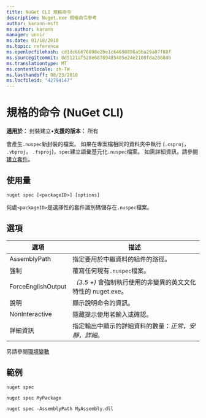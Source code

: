 ```yaml
---
title: NuGet CLI 規格命令
description: Nuget.exe 規格命令參考
author: karann-msft
ms.author: karann
manager: unnir
ms.date: 01/18/2018
ms.topic: reference
ms.openlocfilehash: cd1dc66676898e2be1c64698886a5ba29a07f88f
ms.sourcegitcommit: 8d5121af528e68789485405e24e2100fda2868d6
ms.translationtype: MT
ms.contentlocale: zh-TW
ms.lasthandoff: 08/23/2018
ms.locfileid: "42794147"
---
```

# <a name="spec-command-nuget-cli"></a>規格的命令 (NuGet CLI)

**適用於：** 封裝建立&bullet;**支援的版本：** 所有

會產生`.nuspec`新封裝的檔案。 如果在專案檔相同的資料夾中執行 (`.csproj`， `.vbproj`， `.fsproj`)，`spec`建立語彙基元化`.nuspec`檔案。 如需詳細資訊，請參閱[建立套件](../create-packages/creating-a-package.md)。

## <a name="usage"></a>使用量

```cli
nuget spec [<packageID>] [options]
```

何處`<packageID>`是選擇性的套件識別碼儲存在`.nuspec`檔案。

## <a name="options"></a>選項

| 選項 | 描述 |
| --- | --- |
| AssemblyPath | 指定要用於中繼資料的組件的路徑。 |
| 強制 | 覆寫任何現有`.nuspec`檔案。 |
| ForceEnglishOutput | *（3.5 +)* 會強制執行使用的非變異的英文文化特性的 nuget.exe。 |
| 說明 | 顯示說明命令的資訊。 |
| NonInteractive | 隱藏提示使用者輸入或確認。 |
| 詳細資訊 | 指定輸出中顯示的詳細資料的數量：*正常*，*安靜*，*詳細*。 |

另請參閱[環境變數](cli-ref-environment-variables.md)

## <a name="examples"></a>範例

```cli
nuget spec

nuget spec MyPackage

nuget spec -AssemblyPath MyAssembly.dll
```

